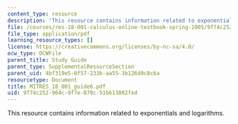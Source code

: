 ```yaml
---
content_type: resource
description: 'This resource contains information related to exponentials and logarithms. '
file: /courses/res-18-001-calculus-online-textbook-spring-2005/9f74c252964c9f7e870c51b613802fed_MITRES_18_001_guide6.pdf
file_type: application/pdf
learning_resource_types: []
license: https://creativecommons.org/licenses/by-nc-sa/4.0/
ocw_type: OCWFile
parent_title: Study Guide
parent_type: SupplementalResourceSection
parent_uid: 4bf319e5-0f57-233b-aa55-3b126d0c8c6a
resourcetype: Document
title: MITRES_18_001_guide6.pdf
uid: 9f74c252-964c-9f7e-870c-51b613802fed
---
```

This resource contains information related to exponentials and logarithms. 